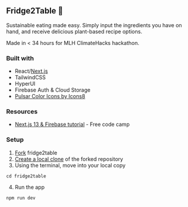 ## Fridge2Table 🥑

Sustainable eating made easy. Simply input the ingredients you have on hand, and receive delicious plant-based recipe options.

Made in < 34 hours for MLH ClimateHacks hackathon.


### Built with

- React/[Next.js](https://nextjs.org/)
- TailwindCSS
- HyperUI
- Firebase Auth & Cloud Storage
- [Pulsar Color Icons by Icons8](https://icons8.com/icon/LI3lJ9ZSRh59/ingredients)

### Resources

- [Next.js 13 & Firebase tutorial](https://www.freecodecamp.org/news/create-full-stack-app-with-nextjs13-and-firebase/) - Free code camp
### Setup

1. [Fork](https://docs.github.com/en/get-started/quickstart/fork-a-repo) fridge2table
2. [Create a local clone](https://docs.github.com/en/get-started/quickstart/fork-a-repo#cloning-your-forked-repository) of the forked repository
3. Using the terminal, move into your local copy

```shell
cd fridge2table
```

4. Run the app

```shell
npm run dev
```
